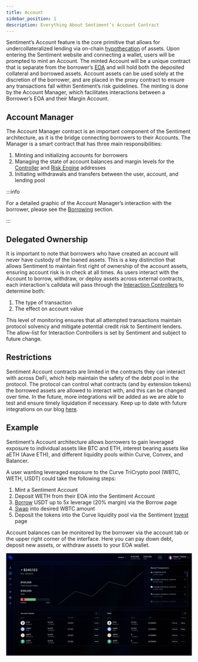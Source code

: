 ```yaml
---
title: Account
sidebar_position: 1
description: Everything About Sentiment’s Account Contract
---
```


Sentiment’s Account feature is the core primitive that allows for undercollateralized lending via
on-chain [hypothecation](https://www.investopedia.com/terms/h/hypothecation.asp) of assets. Upon entering the Sentiment website and connecting a
wallet, users will be prompted to mint an Account. The minted Account will be a unique contract
that is separate from the borrower’s [EOA](https://ethereum.org/en/developers/docs/accounts/) and will hold both the deposited collateral and
borrowed assets. Account assets can be used solely at the discretion of the borrower, and are
placed in the proxy contract to ensure any transactions fall within Sentiment’s risk guidelines.
The minting is done by the Account Manager, which facilitates interactions between a
Borrower’s EOA and their Margin Account.

## Account Manager

The Account Manager contract is an important component of the Sentiment architecture, as it is
the bridge connecting borrowers to their Accounts. The Manager is a smart contract that has
three main responsibilities:

1. Minting and initializing accounts for borrowers
2. Managing the state of account balances and margin levels for the [Controller](../core-concepts/controller.md) and [Risk Engine](../core-concepts/risk-engine.md) addresses
3. Initiating withdrawals and transfers between the user, account, and lending pool

:::info

For a detailed graphic of the Account Manager’s interaction with the
borrower, please see the [Borrowing](../using-sentiment/borrowing.md) section.

:::

## Delegated Ownership

It is important to note that borrowers who have created an account will never have custody of
the loaned assets. This is a key distinction that allows Sentiment to maintain first right of
ownership of the account assets, ensuring account risk is in check at all times. As users interact
with the Account to borrow, withdraw, or deploy assets across external contracts, each
interaction's calldata will pass through the [Interaction Controllers](../core-concepts/controller.md) to determine both:

1. The type of transaction
2. The effect on account value

This level of monitoring ensures that all attempted transactions maintain protocol solvency and
mitigate potential credit risk to Sentiment lenders. The allow-list for Interaction Controllers is set
by Sentiment and subject to future change.

## Restrictions

Sentiment Account contracts are limited in the contracts they can interact with across DeFi,
which help maintain the safety of the debt pool in the protocol. The protocol can control what
contracts (and by extension tokens) the borrowed assets are allowed to interact with, and this
can be changed over time. In the future, more integrations will be added as we are able to test
and ensure timely liquidation if necessary. Keep up to date with future integrations on our blog
[here](https://blog.sentiment.xyz/).

## Example

Sentiment’s Account architecture allows borrowers to gain leveraged exposure to individual
assets like BTC and ETH, interest bearing assets like aETH (Aave ETH), and different liquidity
pools within Curve, Convex, and Balancer.

A user wanting leveraged exposure to the Curve TriCrypto pool (WBTC, WETH, USDT) could
take the following steps:

1. Mint a Sentiment Account
2. Deposit WETH from their EOA into the Sentiment Account
3. [Borrow](https://arbitrum.sentiment.xyz/borrow) USDT up to 5x leverage (20% margin) via the Borrow page
4. [Swap](https://arbitrum.sentiment.xyz/trade) into desired WBTC amount
5. Deposit the tokens into the Curve liquidity pool via the Sentiment [Invest](https://arbitrum.sentiment.xyz/invest) page

Account balances can be monitored by the borrower via the account tab or the upper right
corner of the interface. Here you can pay down debt, deposit new assets, or withdraw assets to
your EOA wallet.

![](../images/screenshot_5.jpg)
